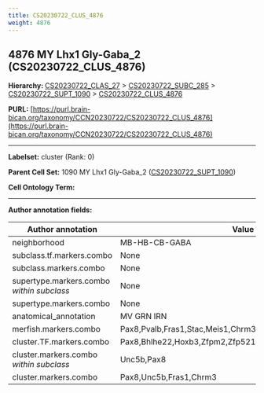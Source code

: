```yaml
---
title: CS20230722_CLUS_4876
weight: 4876
---
```

## 4876 MY Lhx1 Gly-Gaba_2 (CS20230722_CLUS_4876)
<b>Hierarchy: </b>
[CS20230722_CLAS_27](../CS20230722_CLAS_27) >
[CS20230722_SUBC_285](../CS20230722_SUBC_285) >
[CS20230722_SUPT_1090](../CS20230722_SUPT_1090) >
[CS20230722_CLUS_4876](../CS20230722_CLUS_4876)

**PURL:** [https://purl.brain-bican.org/taxonomy/CCN20230722/CS20230722_CLUS_4876](https://purl.brain-bican.org/taxonomy/CCN20230722/CS20230722_CLUS_4876)

---


**Labelset:** cluster (Rank: 0)

**Parent Cell Set:** 1090 MY Lhx1 Gly-Gaba_2 ([CS20230722_SUPT_1090](../CS20230722_SUPT_1090))



**Cell Ontology Term:** 

[MARKER GENES.]: #


---

[TRANSFERRED ANNOTATIONS.]: #


[AUTHOR ANNOTATION FIELDS.]: #


**Author annotation fields:**

| Author annotation | Value |
|-------------------|-------|
|neighborhood|MB-HB-CB-GABA|
|subclass.tf.markers.combo|None|
|subclass.markers.combo|None|
|supertype.markers.combo _within subclass_|None|
|supertype.markers.combo|None|
|anatomical_annotation|MV GRN IRN|
|merfish.markers.combo|Pax8,Pvalb,Fras1,Stac,Meis1,Chrm3,Lmo1,Mab21l2,Sv2c,Zfp536|
|cluster.TF.markers.combo|Pax8,Bhlhe22,Hoxb3,Zfpm2,Zfp521,Mitf|
|cluster.markers.combo _within subclass_|Unc5b,Pax8|
|cluster.markers.combo|Pax8,Unc5b,Fras1,Chrm3|
